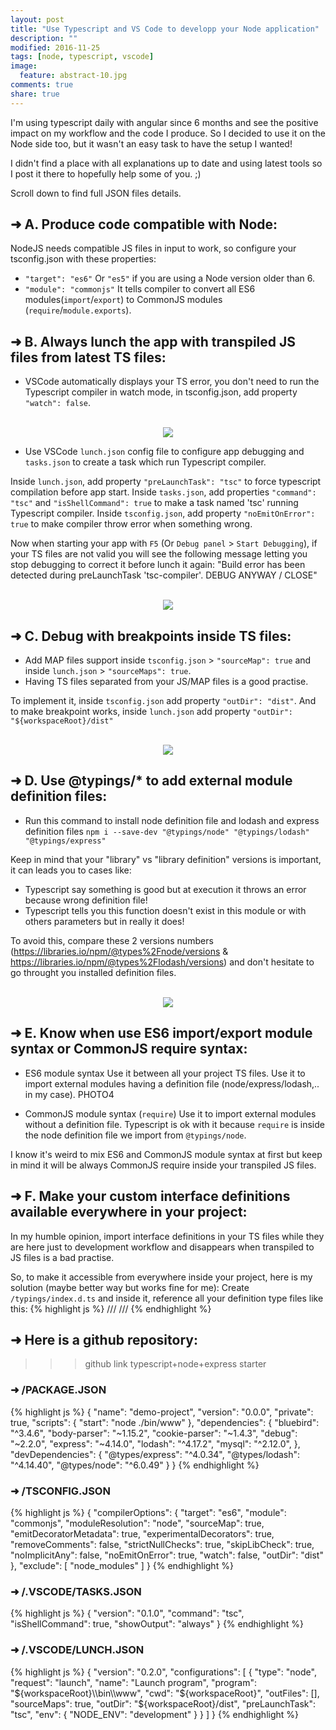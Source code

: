 ```yaml
---
layout: post
title: "Use Typescript and VS Code to developp your Node application"
description: ""
modified: 2016-11-25
tags: [node, typescript, vscode]
image:
  feature: abstract-10.jpg
comments: true
share: true  
---
```



I'm using typescript daily with angular since 6 months and see the positive impact on my workflow and the code I produce.
So I decided to use it on the Node side too, but it wasn't an easy task to have the setup I wanted!

I didn't find a place with all explanations up to date and using latest tools so I post it there to hopefully help some of you. ;)

Scroll down to find full JSON files details.

## ➜ A. Produce code compatible with Node:

NodeJS needs compatible JS files in input to work, so configure your tsconfig.json with these properties:
 - `"target": "es6"` Or `"es5"` if you are using a Node version older than 6.
 - `"module": "commonjs"` It tells compiler to convert all ES6 modules(`import`/`export`) to CommonJS modules (`require`/`module.exports`).


## ➜ B. Always lunch the app with transpiled JS files from latest TS files:
 - VSCode automatically displays your TS error, you don't need to run the Typescript compiler in watch mode, in tsconfig.json, add property `"watch": false`.

<center>
  <br><img style="max-width: 100%;" src="{{site.baseurl}}/images/node_typescript/code1.png" /><br>
</center>

 - Use VSCode `lunch.json` config file to configure app debugging and `tasks.json` to create a task which run Typescript compiler.

Inside `lunch.json`, add property `"preLaunchTask": "tsc"` to force typescript compilation before app start. 
Inside `tasks.json`, add properties `"command": "tsc"` and `"isShellCommand": true` to make a task named 'tsc' running Typescript compiler.
Inside `tsconfig.json`, add property `"noEmitOnError": true` to make compiler throw error when something wrong. 

Now when starting your app with `F5` (Or `Debug panel` > `Start Debugging`), if your TS files are not valid you will see the following message letting you stop debugging to correct it before lunch it again: 
"Build error has been detected during preLaunchTask 'tsc-compiler'. DEBUG ANYWAY / CLOSE"

<center>
  <br><img style="max-width: 100%;" src="{{site.baseurl}}/images/node_typescript/code2.png" /><br>
</center>


## ➜ C. Debug with breakpoints inside TS files:
 - Add MAP files support inside `tsconfig.json` > `"sourceMap": true` and inside `lunch.json` > `"sourceMaps": true`.
 - Having TS files separated from your JS/MAP files is a good practise.

To implement it, inside `tsconfig.json` add property `"outDir": "dist"`.
And to make breakpoint works, inside `lunch.json` add property `"outDir": "${workspaceRoot}/dist"`

<center>
  <br><img style="max-width: 100%;" src="{{site.baseurl}}/images/node_typescript/code3.png" /><br>
</center>


## ➜ D. Use @typings/* to add external module definition files:
 - Run this command to install node definition file and lodash and express definition files `npm i --save-dev "@typings/node" "@typings/lodash" "@typings/express"`

Keep in mind that your "library" vs "library definition" versions is important, it can leads you to cases like:
 - Typescript say something is good but at execution it throws an error because wrong definition file!
 - Typescript tells you this function doesn't exist in this module or with others parameters but in really it does!

To avoid this, compare these 2 versions numbers (https://libraries.io/npm/@types%2Fnode/versions & https://libraries.io/npm/@types%2Flodash/versions) and don't hesitate to go throught you installed definition files.

<center>
  <br><img style="max-width: 100%;" src="{{site.baseurl}}/images/node_typescript/code4.png" /><br>
</center>


## ➜ E. Know when use ES6 import/export module syntax or CommonJS require syntax:
 - ES6 module syntax
	Use it between all your project TS files.
	Use it to import external modules having a definition file (node/express/lodash,.. in my case).
PHOTO4

 - CommonJS module syntax (`require`)
	Use it to import external modules without a definition file.
	Typescript is ok with it because `require` is inside the node definition file we import from `@typings/node`.
	
I know it's weird to mix ES6 and CommonJS module syntax at first but keep in mind it will be always CommonJS require inside your transpiled JS files.
	

## ➜ F. Make your custom interface definitions available everywhere in your project:
In my humble opinion, import interface definitions in your TS files while they are here just to development workflow and disappears when transpiled to JS files is a bad practise.

So, to make it accessible from everywhere inside your project, here is my solution (maybe better way but works fine for me):
Create `/typings/index.d.ts` and inside it, reference all your definition type files like this: 
{% highlight js %}
/// <reference path="defA.d.ts" /> 
/// <reference path="defB.d.ts" />
{% endhighlight %}


## ➜ Here is a github repository:

>>> github link typescript+node+express starter


### ➜ /PACKAGE.JSON

{% highlight js %}
{
  "name": "demo-project",
  "version": "0.0.0",
  "private": true,
  "scripts": {
    "start": "node ./bin/www"
  },
  "dependencies": {
    "bluebird": "^3.4.6",
    "body-parser": "~1.15.2",
    "cookie-parser": "~1.4.3",
    "debug": "~2.2.0",
    "express": "~4.14.0",
    "lodash": "^4.17.2",
    "mysql": "^2.12.0",
  },
  "devDependencies": {
    "@types/express": "^4.0.34",
    "@types/lodash": "^4.14.40",
    "@types/node": "^6.0.49"
  }
}
{% endhighlight %}

### ➜ /TSCONFIG.JSON

{% highlight js %}
{
  "compilerOptions": {
    "target": "es6",
    "module": "commonjs",
    "moduleResolution": "node",
    "sourceMap": true,
    "emitDecoratorMetadata": true,
    "experimentalDecorators": true,
    "removeComments": false,
    "strictNullChecks": true,
    "skipLibCheck": true,
    "noImplicitAny": false,
    "noEmitOnError": true,
    "watch": false,
    "outDir": "dist"
  },
  "exclude": [
    "node_modules"
  ]
}
{% endhighlight %}

### ➜ /.VSCODE/TASKS.JSON

{% highlight js %}
{
    "version": "0.1.0",
    "command": "tsc",
    "isShellCommand": true,
    "showOutput": "always"
}
{% endhighlight %}

### ➜ /.VSCODE/LUNCH.JSON

{% highlight js %}
{
    "version": "0.2.0",
    "configurations": [
        {
            "type": "node",
            "request": "launch",
            "name": "Launch program",
            "program": "${workspaceRoot}\\bin\\www",
            "cwd": "${workspaceRoot}",
            "outFiles": [],
            "sourceMaps": true,
            "outDir": "${workspaceRoot}/dist",
            "preLaunchTask": "tsc",
            "env": {
                "NODE_ENV": "development"
            }
        }
    ]
}
{% endhighlight %}





